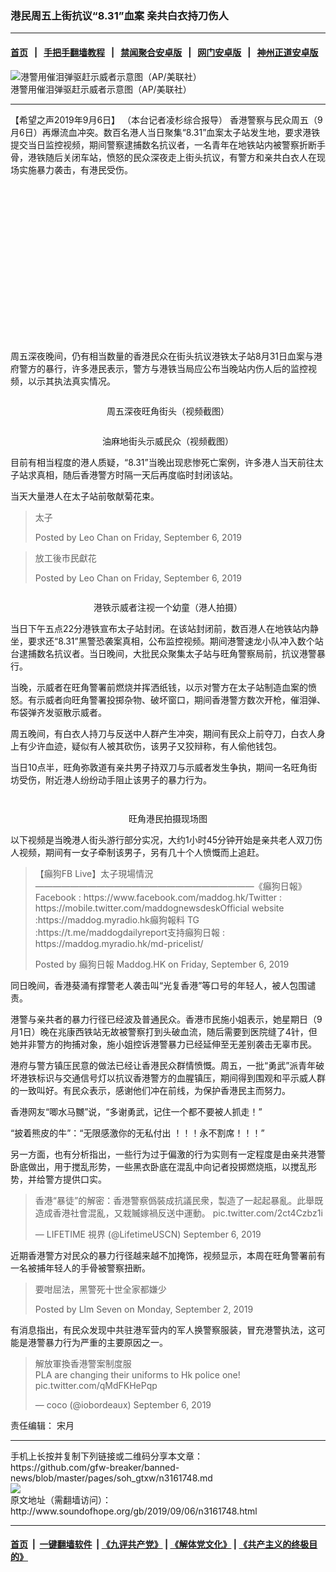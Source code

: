 ### 港民周五上街抗议“8.31”血案 亲共白衣持刀伤人
------------------------

#### [首页](https://github.com/gfw-breaker/banned-news/blob/master/README.md) &nbsp;&nbsp;|&nbsp;&nbsp; [手把手翻墙教程](https://github.com/gfw-breaker/guides/wiki) &nbsp;&nbsp;|&nbsp;&nbsp; [禁闻聚合安卓版](https://github.com/gfw-breaker/bn-android) &nbsp;&nbsp;|&nbsp;&nbsp; [网门安卓版](https://github.com/oGate2/oGate) &nbsp;&nbsp;|&nbsp;&nbsp; [神州正道安卓版](https://github.com/SzzdOgate/update) 



<div class="zhidingtu">
 <div class="ar-wrap-3x2">
  <img alt="港警用催泪弹驱赶示威者示意图（AP/美联社）" class="ar-wrap-inside-fill" src="http://img.soundofhope.org/2019/07/1563763541-5d352355349ab-600x400.jpg"/>
 </div>
 <div class="caption">
  港警用催泪弹驱赶示威者示意图（AP/美联社）
 </div>
</div>
<hr/>
<div class="content">
 <p>
  <span class="content-info-date">
   【希望之声2019年9月6日】
  </span>
  <span class="content-info-type">
   （本台记者凌杉综合报导）
  </span>
  香港警察与民众周五（9月6日）再爆流血冲突。数百名港人当日聚集“8.31”血案太子站发生地，要求港铁提交当日监控视频，期间警察逮捕数名抗议者，一名青年在地铁站内被警察折断手骨，港铁随后关闭车站，愤怒的民众深夜走上街头抗议，有警方和亲共白衣人在现场实施暴力袭击，有港民受伤。
 </p>
 <div class="widget ad-300x250 ad-ecf">
  <!-- ZW30 Post Embed 300x250 1 -->
  <ins class="adsbygoogle" data-ad-client="ca-pub-1519518652909441" data-ad-slot="9768754376" style="display:inline-block;width:300px;height:250px">
  </ins>
 </div>
 <p>
  周五深夜晚间，仍有相当数量的香港民众在街头抗议港铁太子站8月31日血案与港府警方的暴行，许多港民表示，警方与港铁当局应公布当晚站内伤人后的监控视频，以示其执法真实情况。
 </p>
 <p>
  <img alt="" class="alignnone size-medium wp-image-3161826 aligncenter" src="http://img.soundofhope.org/2019/09/-1193-600x400.png" srcset="http://img.soundofhope.org/2019/09/-1193-600x400.png 600w, http://img.soundofhope.org/2019/09/-1193-768x512.png 768w, http://img.soundofhope.org/2019/09/-1193-1024x683.png 1024w, http://img.soundofhope.org/2019/09/-1193-180x120.png 180w, http://img.soundofhope.org/2019/09/-1193-366x244.png 366w, http://img.soundofhope.org/2019/09/-1193.png 1068w"/>
 </p>
 <p style="text-align: center;">
  周五深夜旺角街头（视频截图）
 </p>
 <p>
  <img alt="" class="alignnone size-medium wp-image-3161889 aligncenter" src="http://img.soundofhope.org/2019/09/12-83-600x400.png" srcset="http://img.soundofhope.org/2019/09/12-83-600x400.png 600w, http://img.soundofhope.org/2019/09/12-83-768x512.png 768w, http://img.soundofhope.org/2019/09/12-83-180x120.png 180w, http://img.soundofhope.org/2019/09/12-83-366x244.png 366w, http://img.soundofhope.org/2019/09/12-83.png 915w"/>
 </p>
 <p style="text-align: center;">
  油麻地街头示威民众（视频截图）
 </p>
 <p>
  目前有相当程度的港人质疑，“8.31”当晚出现悲惨死亡案例，许多港人当天前往太子站求真相，随后香港警方时隔一天后再度临时封闭该站。
 </p>
 <p>
  当天大量港人在太子站前敬献菊花束。
 </p>
 <div id="fb-root">
 </div>
 <p>
 </p>
 <div class="fb-post" data-href="https://www.facebook.com/leo.chan.3910829/posts/10220330048981778" data-width="750">
  <blockquote cite="https://www.facebook.com/leo.chan.3910829/posts/10220330048981778" class="fb-xfbml-parse-ignore">
   <p>
    太子
   </p>
   <p>
    Posted by
    <span href="https://www.facebook.com/leo.chan.3910829">
     Leo Chan
    </span>
    on
    <span href="https://www.facebook.com/leo.chan.3910829/posts/10220330048981778">
     Friday, September 6, 2019
    </span>
   </p>
  </blockquote>
 </div>
 <div id="fb-root">
 </div>
 <div>
 </div>
 <p>
 </p>
 <div class="fb-post" data-href="https://www.facebook.com/leo.chan.3910829/posts/10220330100503066" data-width="750">
  <blockquote cite="https://www.facebook.com/leo.chan.3910829/posts/10220330100503066" class="fb-xfbml-parse-ignore">
   <p>
    放工後市民獻花
   </p>
   <p>
    Posted by
    <span href="https://www.facebook.com/leo.chan.3910829">
     Leo Chan
    </span>
    on
    <span href="https://www.facebook.com/leo.chan.3910829/posts/10220330100503066">
     Friday, September 6, 2019
    </span>
   </p>
  </blockquote>
 </div>
 <p>
  <img alt="" class="alignnone size-medium wp-image-3161931 aligncenter" src="http://img.soundofhope.org/2019/09/69925185-10219945762624422-3118496421284675584-n-333x600.jpg" srcset="http://img.soundofhope.org/2019/09/69925185-10219945762624422-3118496421284675584-n-333x600.jpg 333w, http://img.soundofhope.org/2019/09/69925185-10219945762624422-3118496421284675584-n-180x324.jpg 180w, http://img.soundofhope.org/2019/09/69925185-10219945762624422-3118496421284675584-n-366x659.jpg 366w, http://img.soundofhope.org/2019/09/69925185-10219945762624422-3118496421284675584-n.jpg 533w"/>
 </p>
 <p style="text-align: center;">
  港铁示威者注视一个幼童（港人拍摄）
 </p>
 <p>
  当日下午五点22分港铁宣布太子站封闭。在该站封闭前，数百港人在地铁站内静坐，要求还“8.31”黑警恐袭案真相，公布监控视频。期间港警速龙小队冲入数个站台逮捕数名抗议者。当日晚间，大批民众聚集太子站与旺角警察局前，抗议港警暴行。
 </p>
 <p>
  当晚，示威者在旺角警署前燃烧并挥洒纸钱，以示对警方在太子站制造血案的愤怒。有示威者向旺角警署投掷杂物、破坏窗口，期间香港警方数次开枪，催泪弹、布袋弹齐发驱散示威者。
 </p>
 <p>
  周五晚间，有白衣人持刀与反送中人群产生冲突，期间有民众上前夺刀，白衣人身上有少许血迹，疑似有人被其砍伤，该男子又狡辩称，有人偷他钱包。
 </p>
 <p>
  当日10点半，旺角弥敦道有亲共男子持双刀与示威者发生争执，期间一名旺角街坊受伤，附近港人纷纷动手阻止该男子的暴力行为。
 </p>
 <p>
  <img alt="" class="size-full wp-image-3161919 aligncenter" src="http://img.soundofhope.org/2019/09/fwzxpgv.jpg" srcset="http://img.soundofhope.org/2019/09/fwzxpgv.jpg 540w, http://img.soundofhope.org/2019/09/fwzxpgv-180x120.jpg 180w, http://img.soundofhope.org/2019/09/fwzxpgv-366x245.jpg 366w"/>
 </p>
 <p>
  <img alt="" class="size-medium wp-image-3161922 aligncenter" src="http://img.soundofhope.org/2019/09/oqy2muq.jpg" srcset="http://img.soundofhope.org/2019/09/oqy2muq.jpg 540w, http://img.soundofhope.org/2019/09/oqy2muq-180x120.jpg 180w, http://img.soundofhope.org/2019/09/oqy2muq-366x245.jpg 366w"/>
 </p>
 <p style="text-align: center;">
  旺角港民拍摄现场图
 </p>
 <p>
  以下视频是当晚港人街头游行部分实况，大约1小时45分钟开始是亲共老人双刀伤人视频，期间有一女子牵制该男子，另有几十个人愤慨而上追赶。
 </p>
 <div id="fb-root">
 </div>
 <p>
 </p>
 <div class="fb-video" data-href="https://www.facebook.com/maddog.hk/videos/503050383599774/" data-width="750">
  <blockquote cite="https://www.facebook.com/maddog.hk/videos/503050383599774/" class="fb-xfbml-parse-ignore">
   <p>
    <span href="https://www.facebook.com/maddog.hk/videos/503050383599774/">
    </span>
   </p>
   <p>
    【癲狗FB Live】太子現場情況—————————————————————————《癲狗日報》Facebook : https://www.facebook.com/maddog.hk/Twitter : https://mobile.twitter.com/maddognewsdeskOfficial website :https://maddog.myradio.hk癲狗報料 TG :https://t.me/maddogdailyreport支持癲狗日報 : https://maddog.myradio.hk/md-pricelist/
   </p>
   <p>
    Posted by
    <span href="https://www.facebook.com/maddog.hk/">
     癲狗日報 Maddog.HK
    </span>
    on Friday, September 6, 2019
   </p>
  </blockquote>
 </div>
 <p>
  同日晚间，香港葵涌有撑警老人袭击叫“光复香港”等口号的年轻人，被人包围谴责。
 </p>
 <p>
  港警与亲共者的暴力行径已经波及普通民众。香港市民施小姐表示，她星期日（9月1日）晚在兆康西铁站无故被警察打到头破血流，随后需要到医院缝了4针，但她并非警方的拘捕对象，施小姐控诉港警暴力已经延伸至无差别袭击无辜市民。
 </p>
 <p>
  港府与警方镇压民意的做法已经让香港民众群情愤慨。周五，一批“勇武”派青年破坏港铁标识与交通信号灯以抗议香港警方的血腥镇压，期间得到围观和平示威人群的一致叫好。有民众表示，感谢他们冲在前线，为保护香港民主而努力。
 </p>
 <p>
  香港网友“唧水马嬲”说，“多谢勇武，记住一个都不要被人抓走！”
 </p>
 <p>
  “披着熊皮的牛”：“无限感激你的无私付出 ！！！永不割席！！！”
 </p>
 <p>
  另一方面，也有分析指出，一些行为过于偏激的行为实则有一定程度是由亲共港警卧底做出，用于搅乱形势，一些黑衣卧底在混乱中向记者投掷燃烧瓶，以搅乱形势，并给警方提供口实。
 </p>
 <blockquote class="twitter-tweet" data-dnt="true" data-width="550">
  <p dir="ltr" lang="ja">
   香港“暴徒”的解密：香港警察僞裝成抗議民衆，製造了一起起暴亂。此舉既造成香港社會混亂，又栽贓嫁禍反送中運動。
   <span href="https://t.co/2ct4Czbz1i">
    pic.twitter.com/2ct4Czbz1i
   </span>
  </p>
  <p>
   — LIFETIME 視界 (@LifetimeUSCN)
   <span href="https://twitter.com/LifetimeUSCN/status/1169977772770582528?ref_src=twsrc%5Etfw">
    September 6, 2019
   </span>
  </p>
 </blockquote>
 <p>
 </p>
 <p>
  近期香港警方对民众的暴力行径越来越不加掩饰，视频显示，本周在旺角警署前有一名被捕年轻人的手骨被警察扭断。
 </p>
 <div id="fb-root">
 </div>
 <p>
 </p>
 <div class="fb-video" data-href="https://www.facebook.com/LLM777/videos/10157060214138884/" data-width="750">
  <blockquote cite="https://www.facebook.com/LLM777/videos/10157060214138884/" class="fb-xfbml-parse-ignore">
   <p>
    <span href="https://www.facebook.com/LLM777/videos/10157060214138884/">
    </span>
   </p>
   <p>
    要咁屈法，黑警死十世全家都嫌少
   </p>
   <p>
    Posted by
    <span href="#" role="button">
     Llm Seven
    </span>
    on Monday, September 2, 2019
   </p>
  </blockquote>
 </div>
 <p>
  有消息指出，有民众发现中共驻港军营内的军人换警察服装，冒充港警执法，这可能是港警暴力行为严重的主要原因之一。
 </p>
 <blockquote class="twitter-tweet" data-dnt="true" data-width="550">
  <p dir="ltr" lang="ja">
   解放軍換香港警案制度服
   <br/>
   PLA are changing their uniforms to Hk police one!
   <span href="https://t.co/qMdFKHePqp">
    pic.twitter.com/qMdFKHePqp
   </span>
  </p>
  <p>
   — coco (@iobordeaux)
   <span href="https://twitter.com/iobordeaux/status/1169860612198821888?ref_src=twsrc%5Etfw">
    September 6, 2019
   </span>
  </p>
 </blockquote>
 <p>
 </p>
 <p>
 </p>
 <div class="content-info-btm">
  <p class="content-info-zerenbianji">
   <span class="content-info-title">
    责任编辑：
   </span>
   <span class="content-info-content">
    宋月
   </span>
  </p>
 </div>
</div>

<hr/>
手机上长按并复制下列链接或二维码分享本文章：<br/>
https://github.com/gfw-breaker/banned-news/blob/master/pages/soh_gtxw/n3161748.md <br/>
<a href='https://github.com/gfw-breaker/banned-news/blob/master/pages/soh_gtxw/n3161748.md'><img src='https://github.com/gfw-breaker/banned-news/blob/master/pages/soh_gtxw/n3161748.md.png'/></a> <br/>
原文地址（需翻墙访问）：http://www.soundofhope.org/gb/2019/09/06/n3161748.html


------------------------
#### [首页](https://github.com/gfw-breaker/banned-news/blob/master/README.md) &nbsp;|&nbsp; [一键翻墙软件](https://github.com/gfw-breaker/nogfw/blob/master/README.md) &nbsp;| [《九评共产党》](https://github.com/gfw-breaker/9ping.md/blob/master/README.md#九评之一评共产党是什么) | [《解体党文化》](https://github.com/gfw-breaker/jtdwh.md/blob/master/README.md) | [《共产主义的终极目的》](https://github.com/gfw-breaker/gczydzjmd.md/blob/master/README.md)


<img src='http://gfw-breaker.win/banned-news/pages/soh_gtxw/n3161748.md' width='0px' height='0px'/>